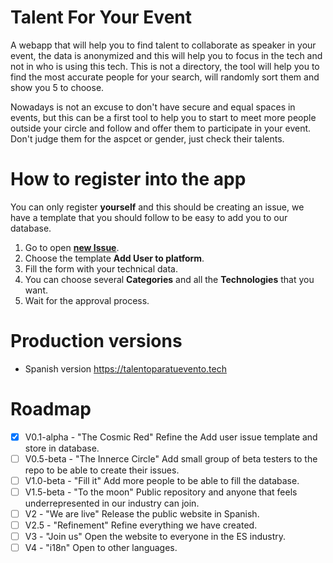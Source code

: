 # Talent For Your Event
A webapp that will help you to find talent to collaborate as speaker in your event, the data is anonymized and this will help you to focus in the tech and not in who is using this tech. This is not a directory, the tool will help you to find the most accurate people for your search, will randomly sort them and show you 5 to choose.

Nowadays is not an excuse to don't have secure and equal spaces in events, but this can be a first tool to help you to start to meet more people outside your circle and follow and offer them to participate in your event. Don't judge them for the aspcet or gender, just check their talents.

# How to register into the app
You can only register **yourself** and this should be creating an issue, we have a template that you should follow to be easy to add you to our database.
1. Go to open [**new Issue**](https://github.com/CKGrafico/talentforyourevent/issues/new/choose).
1. Choose the template **Add User to platform**.
1. Fill the form with your technical data.
1. You can choose several **Categories** and all the **Technologies** that you want.
1. Wait for the approval process.

# Production versions
- Spanish version https://talentoparatuevento.tech

# Roadmap
- [x] V0.1-alpha - "The Cosmic Red" Refine the Add user issue template and store in database.
- [ ] V0.5-beta - "The Innerce Circle" Add small group of beta testers to the repo to be able to create their issues.
- [ ] V1.0-beta - "Fill it" Add more people to be able to fill the database.
- [ ] V1.5-beta - "To the moon" Public repository and anyone that feels underrepresented in our industry can join.
- [ ] V2        - "We are live" Release the public website in Spanish.
- [ ] V2.5      - "Refinement" Refine everything we have created.
- [ ] V3        - "Join us" Open the website to everyone in the ES industry.
- [ ] V4        - "i18n" Open to other languages.
